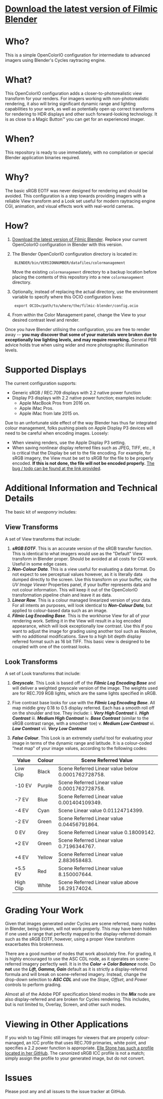 # [Download the latest version of Filmic Blender](https://github.com/sobotka/filmic-blender/archive/master.zip)

# Who?

This is a simple OpenColorIO configuration for intermediate to advanced imagers using Blender's Cycles raytracing engine.

# What?

This OpenColorIO configuration adds a closer-to-photorealistic view transform for your renders.  For imagers working with non-photorealistic rendering, it also will bring significant dynamic range and lighting capabilities to your work, as well as potentially open up correct transforms for rendering to HDR displays and other such forward-looking technology.  It is as close to a Magic Button™ you can get for an experienced imager.

# When?

This repository is ready to use immediately, with no compilation or special Blender application binaries required.

# Why?

The basic sRGB EOTF was never designed for rendering and should be avoided.  This configuration is a step towards providing imagers with a reliable View transform and a Look set useful for modern raytracing engine CGI, animation, and visual effects work with real-world cameras.

# How?

1. [Download the latest version of Filmic Blender](https://github.com/sobotka/filmic-blender/archive/master.zip).  Replace your current OpenColorIO configuration in Blender with this version.

2. The Blender OpenColorIO configuration directory is located in:

        BLENDER/bin/VERSIONNUMBER/datafiles/colormanagement

    Move the existing ````colormanagement```` directory to a backup location before placing the contents of
    this repository into a new ````colormanagement```` directory.

3. Optionally, instead of replacing the actual directory, use the environment variable to specify where this OCIO configuration lives:

        export OCIO=/path/to/where/the/filmic-blender/config.ocio

4. From within the Color Management panel, change the View to your desired contrast level and render.

Once you have Blender utilising the configuration, you are free to render away -- **you may discover that some of your materials were broken due to exceptionally low lighting levels, and may require reworking.**  General PBR advice holds true when using wider and more photographic illumination levels.

# Supported Displays

The current configuration supports:
 * Generic sRGB / REC.709 displays with 2.2 native power function
 * Display P3 displays with 2.2 native power function; examples include:
   * Apple MacBook Pros from 2016 on.
   * Apple iMac Pros.
   * Apple iMac from late 2015 on.
 
 Due to an unfortunate side effect of the way Blender has thus far integrated colour management, folks pushing pixels on Apple Display P3 devices will need to be careful when encoding images.  Loosely:
 * When viewing renders, use the Apple Display P3 setting.
 * When saving nonlinear display referred files such as JPEG, TIFF, etc., it is critical that the Display be set to the file encoding.  For example, for sRGB imagery, the View must be set to sRGB for the file to be properly encoded.  **If this is not done, the file will not be encoded properly.**  [The bug / todo can be found at the link provided](https://developer.blender.org/T58805).

# Additional Information and Technical Details

The basic kit of *weaponry* includes:

## View Transforms

A set of View transforms that include:

 1. ***sRGB EOTF***.  This is an accurate version of the sRGB transfer function.  This is identical to what imagers would use as the "Default" View transform in Blender proper.  Should be avoided at all costs for CGI work.  Useful in some edge cases.
 2. ***Non-Colour Data***.  This is a view useful for evaluating a data format.  Do not expect to see perceptual values however, as it is literally data dumped directly to the screen.  Use this transform on your buffer, via the *UV Image Viewer* Properties panel, if your buffer represents data and not colour information.  This will keep it out of the OpenColorIO transformation pipeline chain and leave it as data.
 3. ***Linear Raw***.  This is a colour managed linearized version of your data.  For all intents an purposes, will look identical to ***Non-Colour Data***, but applied to colour-based data such as an image.
 4. ***Filmic Log Encoding Base***.  This is the workhorse View for all of your rendering work.  Setting it in the View will result in a log encoded appearance, which will look exceptionally low contrast.  Use this if you want to adjust the image for grading using another tool such as Resolve, with no additional modifications.  Save to a high bit depth display referred format such as 16 bit TIFF.  This basic view is designed to be coupled with one of the contrast looks.

## Look Transforms

A set of Look transforms that include:

 1. ***Greyscale***.  This Look is based off of the ***Filmic Log Encoding Base*** and will deliver a weighted greyscale version of the image.  The weights used are for REC.709 RGB lights, which are the same lights specified in sRGB.
 2. Five contrast base looks for use with the ***Filmic Log Encoding Base***. All map middle grey 0.18 to 0.5 display referred. Each has a smooth roll off on the shoulder and toe. They include:
    i. ***Very High Contrast***
    ii. ***High Contrast***
    iii. ***Medium High Contrast***
    iv. ***Base Contrast*** (similar to the sRGB contrast range, with a smoother toe)
    v. ***Medium Low Contrast***
    vi. ***Low Contrast***
    vii. ***Very Low Contrast***
 3. ***False Colour***.  This Look is an extremely useful tool for evaluating your image in terms of the dynamic range and latitude.  It is a colour-coded "heat map" of your image values, according to the following codes:

    | Value | Colour | Scene Referred Value |
    | ---- | ---- | ---- |
    | Low Clip | Black | Scene Referred Linear value below 0.0001762728758. |
    | -10 EV | Purple | Scene Referred Linear value 0.0001762728758. |
    | -7 EV | Blue | Scene Referred Linear value 0.001404109349. |
    | -4 EV | Cyan | Scene Linear value 0.01124714399. |
    | -2 EV | Green | Scene Referred Linear value 0.04456791864. |
    | 0 EV| Grey | Scene Referred Linear value 0.18009142. |
    | +2 EV | Green | Scene Referred Linear value 0.7196344767. |
    | +4 EV | Yellow | Scene Referred Linear value 2.883658483. |
    | +5.5 EV | Red | Scene Referred Linear value 8.150007644. |
    | High Clip | White | Scene Referred Linear value above 16.29174024. |

# Grading Your Work

Given that images generated under Cycles are scene referred, many nodes in Blender, being broken, will not work properly.  This may have been hidden if one used a range that perfectly mapped to the display-referred domain such as the sRGB EOTF, however, using a proper View transform exacerbates this brokenness.

There are a good number of nodes that work absolutely fine.  For grading, it is highly encouraged to use the ASC CDL node, as it operates on scene-referred imagery perfectly well.  It is in the ***Color -> Color Balance*** node.  Do **not** use the ***Lift, Gamma, Gain*** default as it is strictly a display-referred formula and will break on scene-referred imagery.  Instead, change the drop-down selection to ***ASC CDL*** and use the *Slope*, *Offset*, and *Power* controls to perform grading.

Almost all of the Adobe PDF specification blend modes in the ***Mix*** node are also display-referred and are broken for Cycles rendering.  This includes, but is not limited to, Overlay, Screen, and other such modes.

# Viewing in Other Applications

If you wish to tag Filmic still images for viewers that are properly colour-managed, an ICC profile that uses REC.709 primaries, white point, and specifies a 2.2 power function is appropriate.  [Elle Stone has such a profile located in her GitHub](https://github.com/ellelstone/elles_icc_profiles/blob/master/profiles/sRGB-elle-V2-g22.icc).  The canonized sRGB ICC profile is not a match; simply assign the profile to your generated image, but do not convert.

# Issues

Please post any and all issues to the issue tracker at GitHub.

